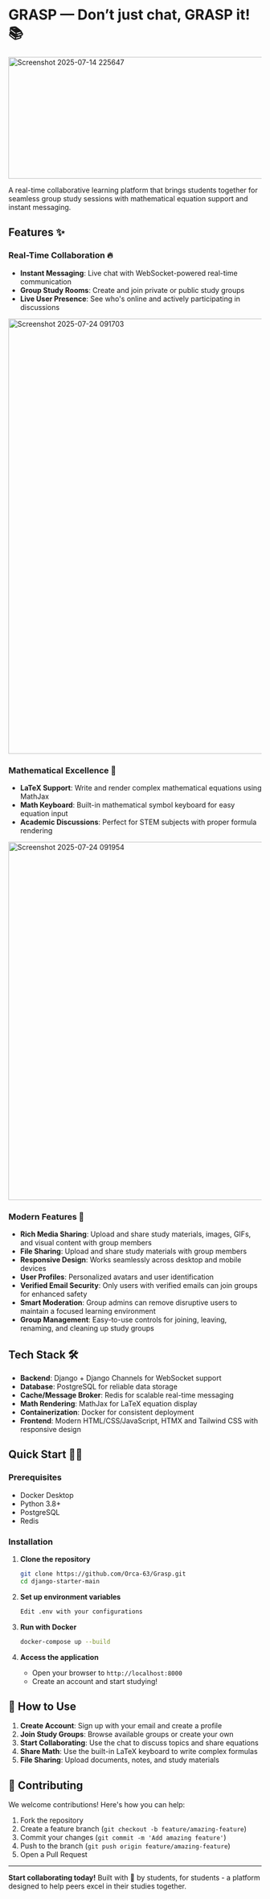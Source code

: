 # GRASP — Don’t just chat, GRASP it! 📚
<img width="754" height="242" alt="Screenshot 2025-07-14 225647" src="https://github.com/user-attachments/assets/55b81e41-2d21-4807-b13d-af7aa70d6a9a" />

A real-time collaborative learning platform that brings students together for seamless group study sessions with mathematical equation support and instant messaging.


## Features ✨



### Real-Time Collaboration 🔥
- **Instant Messaging**: Live chat with WebSocket-powered real-time communication
- **Group Study Rooms**: Create and join private or public study groups
- **Live User Presence**: See who's online and actively participating in discussions

<img width="1897" height="865" alt="Screenshot 2025-07-24 091703" src="https://github.com/user-attachments/assets/41423a4f-22f6-4669-b63f-1f785f2314bc" />

### Mathematical Excellence 📐
- **LaTeX Support**: Write and render complex mathematical equations using MathJax
- **Math Keyboard**: Built-in mathematical symbol keyboard for easy equation input
- **Academic Discussions**: Perfect for STEM subjects with proper formula rendering

<img width="1897" height="712" alt="Screenshot 2025-07-24 091954" src="https://github.com/user-attachments/assets/69ad973d-98fe-44b2-887b-ef028a0ba61f" />

### Modern Features 🚀
- **Rich Media Sharing**: Upload and share study materials, images, GIFs, and visual content with group members
- **File Sharing**: Upload and share study materials with group members
- **Responsive Design**: Works seamlessly across desktop and mobile devices
- **User Profiles**: Personalized avatars and user identification
- **Verified Email Security**: Only users with verified emails can join groups for enhanced safety
- **Smart Moderation**: Group admins can remove disruptive users to maintain a focused learning environment
- **Group Management**: Easy-to-use controls for joining, leaving, renaming, and cleaning up study groups

## Tech Stack 🛠️

- **Backend**: Django + Django Channels for WebSocket support
- **Database**: PostgreSQL for reliable data storage
- **Cache/Message Broker**: Redis for scalable real-time messaging
- **Math Rendering**: MathJax for LaTeX equation display
- **Containerization**: Docker for consistent deployment
- **Frontend**: Modern HTML/CSS/JavaScript, HTMX and Tailwind CSS with responsive design

## Quick Start 🏃‍♂️

### Prerequisites
- Docker Desktop
- Python 3.8+
- PostgreSQL
- Redis

### Installation

1. **Clone the repository**
   ```bash
   git clone https://github.com/Orca-63/Grasp.git
   cd django-starter-main
   ```

2. **Set up environment variables**
   ```bash
   Edit .env with your configurations
   ```

3. **Run with Docker**
   ```bash
   docker-compose up --build
   ```

4. **Access the application**
   - Open your browser to `http://localhost:8000`
   - Create an account and start studying!


## 📱 How to Use

1. **Create Account**: Sign up with your email and create a profile
2. **Join Study Groups**: Browse available groups or create your own
3. **Start Collaborating**: Use the chat to discuss topics and share equations
4. **Share Math**: Use the built-in LaTeX keyboard to write complex formulas
5. **File Sharing**: Upload documents, notes, and study materials


## 🤝 Contributing

We welcome contributions! Here's how you can help:

1. Fork the repository
2. Create a feature branch (`git checkout -b feature/amazing-feature`)
3. Commit your changes (`git commit -m 'Add amazing feature'`)
4. Push to the branch (`git push origin feature/amazing-feature`)
5. Open a Pull Request




---
**Start collaborating today!** Built with 💙 by students, for students - a platform designed to help peers excel in their studies together.

